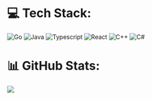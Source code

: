 # 💻 Tech Stack:
![Go](https://img.shields.io/badge/golang-grey?style=for-the-badge&logo=go) ![Java](https://img.shields.io/badge/java-%23ED8B00.svg?style=for-the-badge&logo=java&logoColor=white) ![Typescript](https://img.shields.io/badge/typescript-white?style=for-the-badge&logo=typescript) ![React](https://img.shields.io/badge/react-black?style=for-the-badge&logo=react) ![C++](https://img.shields.io/badge/c++-%2300599C.svg?style=for-the-badge&logo=c%2B%2B&logoColor=white) ![C#](https://img.shields.io/badge/c%23-%23239120.svg?style=for-the-badge&logo=c-sharp&logoColor=white) 
# 📊 GitHub Stats:
![](https://github-readme-stats.vercel.app/api/top-langs/?username=aCloud1&theme=default&hide_border=false&include_all_commits=false&count_private=false&layout=compact)
